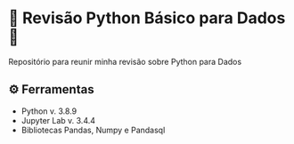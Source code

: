 # 📓 Revisão Python Básico para Dados 🐍

Repositório para reunir minha revisão sobre Python para Dados

## ⚙️ Ferramentas

- Python v. 3.8.9
- Jupyter Lab v. 3.4.4
- Bibliotecas Pandas, Numpy e Pandasql
